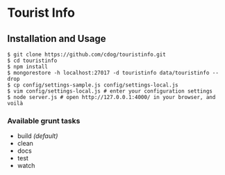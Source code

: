 # Tourist Info

## Installation and Usage

```
$ git clone https://github.com/cdog/touristinfo.git
$ cd touristinfo
$ npm install
$ mongorestore -h localhost:27017 -d touristinfo data/touristinfo --drop
$ cp config/settings-sample.js config/settings-local.js
$ vim config/settings-local.js # enter your configuration settings
$ node server.js # open http://127.0.0.1:4000/ in your browser, and voilà
```

### Available grunt tasks

* build _(default)_
* clean
* docs
* test
* watch

